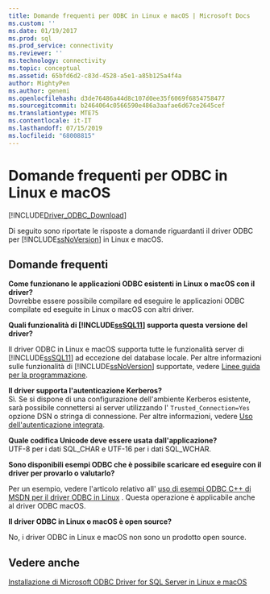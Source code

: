 ```yaml
---
title: Domande frequenti per ODBC in Linux e macOS | Microsoft Docs
ms.custom: ''
ms.date: 01/19/2017
ms.prod: sql
ms.prod_service: connectivity
ms.reviewer: ''
ms.technology: connectivity
ms.topic: conceptual
ms.assetid: 65bfd6d2-c83d-4528-a5e1-a85b125a4f4a
author: MightyPen
ms.author: genemi
ms.openlocfilehash: d3de76486a44d8c107d0ee35f6069f6854758477
ms.sourcegitcommit: b2464064c0566590e486a3aafae6d67ce2645cef
ms.translationtype: MTE75
ms.contentlocale: it-IT
ms.lasthandoff: 07/15/2019
ms.locfileid: "68008815"
---
```

# <a name="frequently-asked-questions-faq-for-odbc-linux-and-macos"></a>Domande frequenti per ODBC in Linux e macOS
[!INCLUDE[Driver_ODBC_Download](../../../includes/driver_odbc_download.md)]

Di seguito sono riportate le risposte a domande riguardanti il driver ODBC per [!INCLUDE[ssNoVersion](../../../includes/ssnoversion-md.md)] in Linux e macOS.
  
## <a name="frequently-asked-questions"></a>Domande frequenti

**Come funzionano le applicazioni ODBC esistenti in Linux o macOS con il driver?**  
Dovrebbe essere possibile compilare ed eseguire le applicazioni ODBC compilate ed eseguite in Linux o macOS con altri driver. 
  
**Quali funzionalità di [!INCLUDE[ssSQL11](../../../includes/sssql11-md.md)] supporta questa versione del driver?**

Il driver ODBC in Linux e macOS supporta tutte le funzionalità server di [!INCLUDE[ssSQL11](../../../includes/sssql11-md.md)] ad eccezione del database locale. Per altre informazioni sulle funzionalità di [!INCLUDE[ssNoVersion](../../../includes/ssnoversion-md.md)] supportate, vedere [Linee guida per la programmazione](../../../connect/odbc/linux-mac/programming-guidelines.md).  
  
**Il driver supporta l'autenticazione Kerberos?**  
Sì. Se si dispone di una configurazione dell'ambiente Kerberos esistente, sarà possibile connettersi ai server utilizzando l' `Trusted_Connection=Yes` opzione DSN o stringa di connessione. Per altre informazioni, vedere [Uso dell'autenticazione integrata](../../../connect/odbc/linux-mac/using-integrated-authentication.md).  
  
**Quale codifica Unicode deve essere usata dall'applicazione?**  
UTF-8 per i dati SQL_CHAR e UTF-16 per i dati SQL_WCHAR.  

**Sono disponibili esempi ODBC che è possibile scaricare ed eseguire con il driver per provarlo o valutarlo?**

Per un esempio, vedere l'articolo relativo all' [uso di esempi ODBC C++ di MSDN per il driver ODBC in Linux](https://blogs.msdn.com/b/sqlblog/archive/2012/01/26/use-existing-msdn-c-odbc-samples-for-microsoft-linux-odbc-driver.aspx) . Questa operazione è applicabile anche al driver ODBC macOS. 

**Il driver ODBC in Linux o macOS è open source?**

No, i driver ODBC in Linux e macOS non sono un prodotto open source.  

## <a name="see-also"></a>Vedere anche
[Installazione di Microsoft ODBC Driver for SQL Server in Linux e macOS](../../../connect/odbc/linux-mac/installing-the-microsoft-odbc-driver-for-sql-server.md)
